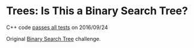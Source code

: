 Trees: Is This a Binary Search Tree?
====================================

C++ code [passes all tests](https://www.hackerrank.com/challenges/ctci-is-binary-search-tree) on 2016/09/24

Original [Binary Search Tree](https://www.hackerrank.com/challenges/ctci-is-binary-search-tree) challenge.

